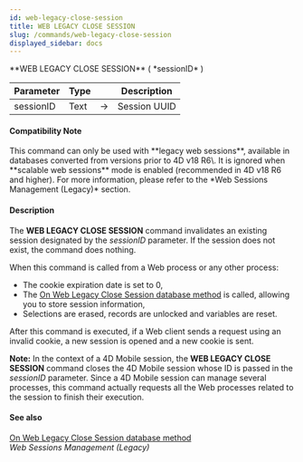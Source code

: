 ```yaml
---
id: web-legacy-close-session
title: WEB LEGACY CLOSE SESSION
slug: /commands/web-legacy-close-session
displayed_sidebar: docs
---
```


<!--REF #_command_.WEB LEGACY CLOSE SESSION.Syntax-->**WEB LEGACY CLOSE SESSION** ( *sessionID* )<!-- END REF-->
<!--REF #_command_.WEB LEGACY CLOSE SESSION.Params-->
| Parameter | Type |  | Description |
| --- | --- | --- | --- |
| sessionID | Text | &#8594;  | Session UUID |

<!-- END REF-->

#### Compatibility Note 

<!--REF #_command_.WEB LEGACY CLOSE SESSION.Summary-->This command can only be used with **legacy web sessions**, available in databases converted from versions prior to 4D v18 R6\.<!-- END REF--> It is ignored when **scalable web sessions** mode is enabled (recommended in 4D v18 R6 and higher). For more information, please refer to the *Web Sessions Management (Legacy)* section.

#### Description 

The **WEB LEGACY CLOSE SESSION** command invalidates an existing session designated by the *sessionID* parameter. If the session does not exist, the command does nothing.

When this command is called from a Web process or any other process:

* The cookie expiration date is set to 0,
* The [On Web Legacy Close Session database method](on-web-legacy-close-session-database-method.md) is called, allowing you to store session information,
* Selections are erased, records are unlocked and variables are reset.

After this command is executed, if a Web client sends a request using an invalid cookie, a new session is opened and a new cookie is sent.

**Note:** In the context of a 4D Mobile session, the **WEB LEGACY CLOSE SESSION** command closes the 4D Mobile session whose ID is passed in the *sessionID* parameter. Since a 4D Mobile session can manage several processes, this command actually requests all the Web processes related to the session to finish their execution. 

#### See also 

[On Web Legacy Close Session database method](on-web-legacy-close-session-database-method.md)  
*Web Sessions Management (Legacy)*  